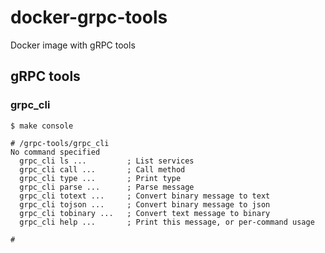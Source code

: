 # docker-grpc-tools

Docker image with gRPC tools

## gRPC tools

### grpc_cli

```
$ make console 

# /grpc-tools/grpc_cli 
No command specified
  grpc_cli ls ...         ; List services
  grpc_cli call ...       ; Call method
  grpc_cli type ...       ; Print type
  grpc_cli parse ...      ; Parse message
  grpc_cli totext ...     ; Convert binary message to text
  grpc_cli tojson ...     ; Convert binary message to json
  grpc_cli tobinary ...   ; Convert text message to binary
  grpc_cli help ...       ; Print this message, or per-command usage

# 
```
